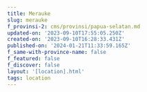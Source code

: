 ```yaml
---
title: Merauke
slug: merauke
f_provinsi-2: cms/provinsi/papua-selatan.md
updated-on: '2023-09-10T17:55:05.250Z'
created-on: '2023-09-10T16:28:33.431Z'
published-on: '2024-01-21T11:33:59.165Z'
f_same-with-province-name: false
f_featured: false
f_discover: false
layout: '[location].html'
tags: location
---
```



